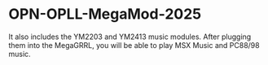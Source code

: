 # OPN-OPLL-MegaMod-2025
It also includes the YM2203 and YM2413 music modules. After plugging them into the MegaGRRL, you will be able to play MSX Music and PC88/98 music.
